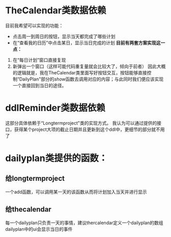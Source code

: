 # TheCalendar类数据依赖
目前我希望可以实现的功能：
- 点击周一到周日的按钮，显示当天都完成了哪些计划
- 在“查看我的日历”中点击某日，显示当日完成的计划
**目前有两套方案实现这一点：**
1. 在“每日计划”窗口直接复现
2. 新弹出一个窗口（这样可能代码重复量就会比较大了，倾向于前者）
因此大概的逻辑就是，我在TheCalendar类里面写好按钮交互，按钮能够直接控制“DailyPlan"部分的$show$函数去调用对应的内容；与此同时我们便应该实现一个直接回到当日的途径。
# ddlReminder类数据依赖
这部分具体依赖于“Longtermproject"类的实现方式。
我认为可以通过提供的接口，获得某个project大项的截止日期并且更新到这个ddl中，更细节的部分就不用了
# dailyplan类提供的函数：
## 给longtermproject
一个add函数，可以调用某一天的该函数从而将计划加入当天并进行显示
## 给thecalendar
每一个dailyplan只负责一天的事情，建议thercalendar定义一个dailyplan的数组
dailyplan中的ui会显示当日的事件
